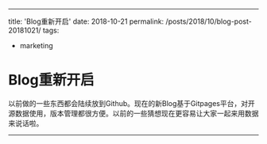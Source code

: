 ---

title: 'Blog重新开启'
date: 2018-10-21
permalink: /posts/2018/10/blog-post-20181021/
tags:
  - marketing
  

Blog重新开启
======


以前做的一些东西都会陆续放到Github。现在的新Blog基于Gitpages平台，对开源数据使用，版本管理都很方便。以前的一些猜想现在更容易让大家一起来用数据来说话啦。


---